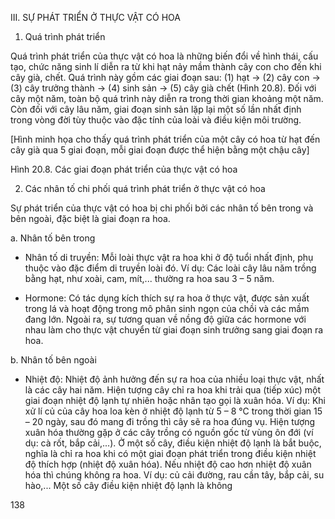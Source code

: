 III. SỰ PHÁT TRIỂN Ở THỰC VẬT CÓ HOA

1. Quá trình phát triển

Quá trình phát triển của thực vật có hoa là những biến đổi về hình thái, cấu tạo, chức năng sinh lí diễn ra từ khi hạt nảy mầm thành cây con cho đến khi cây già, chết. Quá trình này gồm các giai đoạn sau: (1) hạt → (2) cây con → (3) cây trưởng thành → (4) sinh sản → (5) cây già chết (Hình 20.8). Đối với cây một năm, toàn bộ quá trình này diễn ra trong thời gian khoảng một năm. Còn đối với cây lâu năm, giai đoạn sinh sản lặp lại một số lần nhất định trong vòng đời tùy thuộc vào đặc tính của loài và điều kiện môi trường.

[Hình minh họa cho thấy quá trình phát triển của một cây có hoa từ hạt đến cây già qua 5 giai đoạn, mỗi giai đoạn được thể hiện bằng một chậu cây]

Hình 20.8. Các giai đoạn phát triển của thực vật có hoa

2. Các nhân tố chi phối quá trình phát triển ở thực vật có hoa

Sự phát triển của thực vật có hoa bị chi phối bởi các nhân tố bên trong và bên ngoài, đặc biệt là giai đoạn ra hoa.

a. Nhân tố bên trong

- Nhân tố di truyền: Mỗi loài thực vật ra hoa khi ở độ tuổi nhất định, phụ thuộc vào đặc điểm di truyền loài đó. Ví dụ: Các loài cây lâu năm trồng bằng hạt, như xoài, cam, mít,... thường ra hoa sau 3 – 5 năm.

- Hormone: Có tác dụng kích thích sự ra hoa ở thực vật, được sản xuất trong lá và hoạt động trong mô phân sinh ngọn của chồi và các mầm đang lớn. Ngoài ra, sự tương quan về nồng độ giữa các hormone với nhau làm cho thực vật chuyển từ giai đoạn sinh trưởng sang giai đoạn ra hoa.

b. Nhân tố bên ngoài

- Nhiệt độ: Nhiệt độ ảnh hưởng đến sự ra hoa của nhiều loại thực vật, nhất là các cây hai năm. Hiện tượng cây chỉ ra hoa khi trải qua (tiếp xúc) một giai đoạn nhiệt độ lạnh tự nhiên hoặc nhân tạo gọi là xuân hóa. Ví dụ: Khi xử lí củ của cây hoa loa kèn ở nhiệt độ lạnh từ 5 – 8 °C trong thời gian 15 – 20 ngày, sau đó mang đi trồng thì cây sẽ ra hoa đúng vụ. Hiện tượng xuân hóa thường gặp ở các cây trồng có nguồn gốc từ vùng ôn đới (ví dụ: cà rốt, bắp cải,...). Ở một số cây, điều kiện nhiệt độ lạnh là bắt buộc, nghĩa là chỉ ra hoa khi có một giai đoạn phát triển trong điều kiện nhiệt độ thích hợp (nhiệt độ xuân hóa). Nếu nhiệt độ cao hơn nhiệt độ xuân hóa thì chúng không ra hoa. Ví dụ: củ cải đường, rau cần tây, bắp cải, su hào,... Một số cây điều kiện nhiệt độ lạnh là không

138